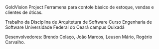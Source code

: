 GoldVision Project
Ferramena para contole básico de estoque, vendas e clientes de óticas.

Trabalho da Disciplina de Arquitetura de Software
Curso Engenharia de Software
Universidade Federal do Ceará campus Quixadá

Desenvolvedores: Brendo Colaço, João Marcos, Leuson Mário, Rogério Carvalho.


